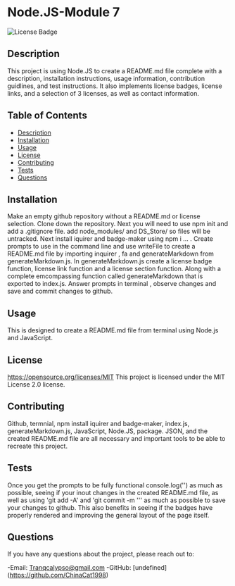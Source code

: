 # Node.JS-Module 7 

  ![License Badge](https://img.shields.io/badge/License-MIT-red.svg)
  
## Description
  This project is using Node.JS to create a README.md file complete with a description, installation instructions, usage information, contribution guidlines, and test instructions. It also implements license badges, license links, and a selection of 3 licenses, as well as contact information. 

## Table of Contents
- [Description](#description)
- [Installation](#installation)
- [Usage](#usage)
- [License](#license)
- [Contributing](#contributing)
- [Tests](#tests)
- [Questions](#questions)

## Installation
  Make an empty github repository without a README.md  or license selection. Clone down the repository. Next you will need to use npm init and add a .gitignore file. add node_modules/ and DS_Store/  so files will be untracked. Next install iquirer and badge-maker using npm i ... . Create prompts to use in the command line  and use writeFile to create a README.md file by importing inquirer , fa and  generateMarkdown from generateMarkdown.js. In generateMarkdown.js create a license badge function, license link function and a license section function. Along with a complete emcompassing function called generateMarkdown that is exported to index.js. Answer prompts in terminal , observe changes and save and commit changes to github.   

## Usage
  This is designed to create a README.md file from terminal using Node.js and JavaScript. 

## License
  

https://opensource.org/licenses/MIT
This project is licensed under the MIT License 2.0 license.

## Contributing
  Github, termnial, npm install iquirer and badge-maker, index.js, generateMarkdown.js, JavaScript, Node.JS, package. JSON, and the created README.md file are all necessary and important tools to be able to recreate this project. 

## Tests
  Once you get the prompts to be fully functional console.log('')  as much as possible, seeing if your inout changes in the created README.md file, as well as using 'git add -A' and 'git commit -m ''' as much as possible to save your changes to github. This also benefits in seeing if the badges have properly rendered and improving the general layout of the page itself. 

## Questions
  If you have any questions about the project, please reach out to:

  -Email: Tranqcalypso@gmail.com
  -GitHub: [undefined] (https://github.com/ChinaCat1998)
